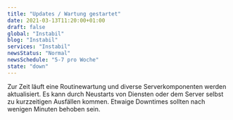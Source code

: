 ```yaml
---
title: "Updates / Wartung gestartet"
date: 2021-03-13T11:20:00+01:00
draft: false
global: "Instabil"
blog: "Instabil"
services: "Instabil"
newsStatus: "Normal"
newsSchedule: "5-7 pro Woche"
state: "down"
---
```


Zur Zeit läuft eine Routinewartung und diverse Serverkomponenten werden aktualisiert. Es kann durch Neustarts von Diensten oder dem Server selbst zu kurzzeitigen Ausfällen kommen. Etwaige Downtimes sollten nach wenigen Minuten behoben sein.